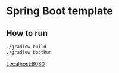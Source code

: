 # Spring Boot template

## How to run

```bash
./gradlew build
./gradlew bootRun
```

[Localhost:8080]( http://localhost:8080 )

